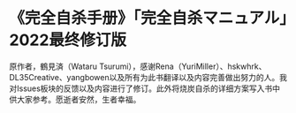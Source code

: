 # 《完全自杀手册》「完全自杀マニュアル」2022最终修订版
原作者，鶴見済（Wataru Tsurumi），感谢Rena（YuriMiller）、hskwhrk、DL35Creative、yangbowen以及所有为此书翻译以及内容完善做出努力的人。我对Issues板块的反馈以及内容进行了修订。此外将烧炭自杀的详细方案写入书中供大家参考。愿逝者安然，生者幸福。
